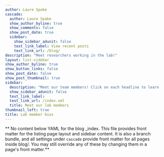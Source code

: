 ```yaml
---
author: Laure Spake
cascade:
  author: Laure Spake
  show_author_byline: true
  show_comments: false
  show_post_date: true
  sidebar:
    show_sidebar_adunit: false
    text_link_label: View recent posts
    text_link_url: /blog/
description: "Meet researchers working in the lab!"
layout: list-sidebar
show_author_byline: true
show_button_links: false
show_post_date: false
show_post_thumbnail: true
sidebar:
  description: "Meet our team members! Click on each headline to learn a bit about each member and their research interests"
  show_sidebar_adunit: false
  text_link_label: 
  text_link_url: /index.xml
  title: Meet our lab members
thumbnail_left: true
title: Lab member bios
---
```


** No content below YAML for the blog _index. This file provides front matter for the listing page layout and sidebar content. It is also a branch bundle, and all settings under `cascade` provide front matter for all pages inside blog/. You may still override any of these by changing them in a page's front matter.**

